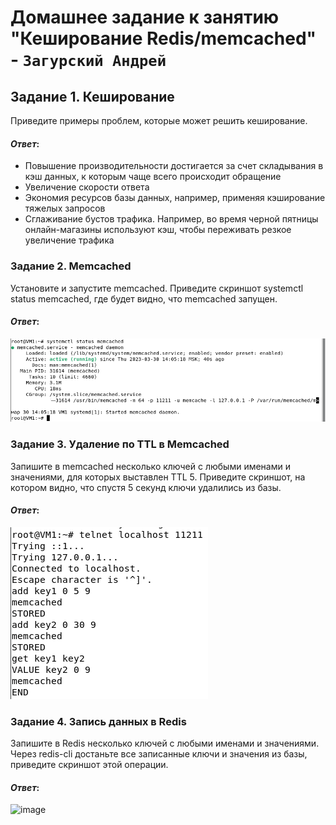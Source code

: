# Домашнее задание к занятию "Кеширование Redis/memcached" - `Загурский Андрей`

## Задание 1. Кеширование
Приведите примеры проблем, которые может решить кеширование.
#### *Ответ*:
- Повышение производительности достигается за счет складывания в кэш данных, к которым чаще всего происходит обращение
- Увеличение скорости ответа
- Экономия ресурсов базы данных, например, применяя кэширование тяжелых запросов
- Сглаживание бустов трафика. Например, во время черной пятницы онлайн-магазины используют кэш, чтобы переживать резкое увеличение трафика

### Задание 2. Memcached
Установите и запустите memcached.
Приведите скриншот systemctl status memcached, где будет видно, что memcached запущен.

#### *Ответ*:
![image](https://github.com/Anders1994/Homework/blob/main/ScreenShots/%D0%A1%D0%BA%D1%80%D0%B8%D0%BD%20521.png)
### Задание 3. Удаление по TTL в Memcached
Запишите в memcached несколько ключей с любыми именами и значениями, для которых выставлен TTL 5.
Приведите скриншот, на котором видно, что спустя 5 секунд ключи удалились из базы.
#### *Ответ*:
![image](https://github.com/Anders1994/Homework/blob/main/ScreenShots/%D0%A1%D0%BA%D1%80%D0%B8%D0%BD%20522.png)
### Задание 4. Запись данных в Redis
Запишите в Redis несколько ключей с любыми именами и значениями.
Через redis-cli достаньте все записанные ключи и значения из базы, приведите скриншот этой операции.
#### *Ответ*:
![image]()
